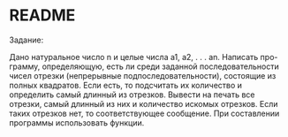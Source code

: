 # README

Задание:

Дано натуральное число n и целые числа a1, a2, . . . an. Написать про- грамму, определяющую, есть ли среди заданной последовательности чисел отрезки (непрерывные подпоследовательности), состоящие из полных квадратов. Если есть, то подсчитать их количество и определить самый длинный из отрезков. Вывести на печать все отрезки, самый длинный из них и количество искомых отрезков. Если таких отрезков нет, то
соответствующее сообщение. При составлении программы использовать функции.